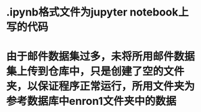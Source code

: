 # .ipynb格式文件为jupyter notebook上写的代码

# 由于邮件数据集过多，未将所用邮件数据集上传到仓库中，只是创建了空的文件夹，以保证程序正常运行，所用文件夹为参考数据库中enron1文件夹中的数据
